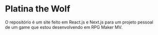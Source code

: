 # Platina the Wolf

O repositório é um site feito em React.js e Next.js para um projeto pessoal de um game que estou desenvolvendo em RPG Maker MV.
